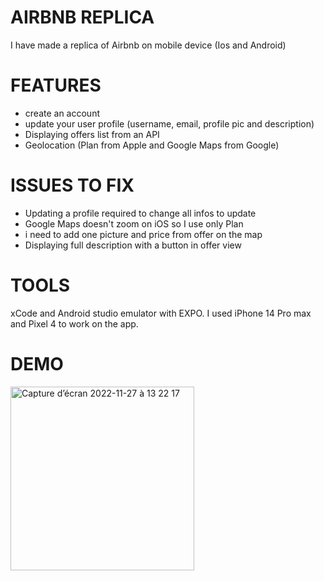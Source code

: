 # AIRBNB REPLICA

I have made a replica of Airbnb on mobile device (Ios and Android)

# FEATURES

- create an account
- update your user profile (username, email, profile pic and description)
- Displaying offers list from an API
- Geolocation (Plan from Apple and Google Maps from Google)

# ISSUES TO FIX

- Updating a profile required to change all infos to update
- Google Maps doesn't zoom on iOS so I use only Plan
- i need to add one picture and price from offer on the map
- Displaying full description with a button in offer view

# TOOLS

xCode and Android studio emulator with EXPO.
I used iPhone 14 Pro max and Pixel 4 to work on the app.

# DEMO

<img width="294" alt="Capture d’écran 2022-11-27 à 13 22 17" src="https://user-images.githubusercontent.com/114014511/204134989-2f08e701-b80e-4158-922d-25f0c5df6402.png">

